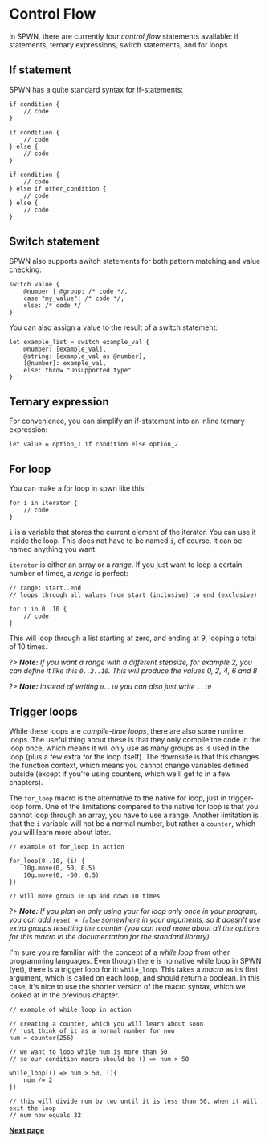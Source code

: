 # Control Flow

In SPWN, there are currently four _control flow_ statements available: if statements, ternary expressions, switch statements, and for loops

## If statement

SPWN has a quite standard syntax for if-statements:

```spwn
if condition {
    // code
}

if condition {
    // code
} else {
    // code
}

if condition {
    // code
} else if other_condition {
    // code
} else {
    // code
}
```

## Switch statement

SPWN also supports switch statements for both pattern matching and value checking:

```spwn
switch value {
    @number | @group: /* code */,
    case "my_value": /* code */,
    else: /* code */
}
```

You can also assign a value to the result of a switch statement:

```spwn
let example_list = switch example_val {
    @number: [example_val],
    @string: [example_val as @number],
    [@number]: example_val,
    else: throw "Unsupported type"
}
```

## Ternary expression

For convenience, you can simplify an if-statement into an inline ternary expression:

```spwn
let value = option_1 if condition else option_2
```

## For loop

You can make a for loop in spwn like this:

```spwn
for i in iterator {
    // code
}
```

`i` is a variable that stores the current element of the iterator. You can use it inside the loop. This does not have to be named `i`, of course, it can be named anything you want.

`iterator` is either an array or a _range_. If you just want to loop a certain number of times, a _range_ is perfect:

```spwn
// range: start..end
// loops through all values from start (inclusive) to end (exclusive)

for i in 0..10 {
    // code
}
```

This will loop through a list starting at zero, and ending at 9, looping a total of 10 times.

?> _**Note:** If you want a range with a different stepsize, for example 2, you can define it like this `0..2..10`. This will produce the values 0, 2, 4, 6 and 8_

?> _**Note:** Instead of writing `0..10` you can also just write `..10`_

## Trigger loops

While these loops are _compile-time loops_, there are also some runtime loops. The useful thing about these is that they only compile the code in the loop once, which means it will only use as many groups as is used in the loop (plus a few extra for the loop itself). The downside is that this changes the function context, which means you cannot change variables defined outside (except if you're using counters, which we'll get to in a few chapters).

The `for_loop` macro is the alternative to the native for loop, just in trigger-loop form. One of the limitations compared to the native for loop is that you cannot loop through an array, you have to use a range. Another limitation is that the `i` variable will not be a normal number, but rather a `counter`, which you will learn more about later.

```spwn
// example of for_loop in action

for_loop(0..10, (i) {
    10g.move(0, 50, 0.5)
    10g.move(0, -50, 0.5)
})

// will move group 10 up and down 10 times
```

?> _**Note:** If you plan on only using your for loop only once in your program, you can add `reset = false` somewhere in your arguments, so it doesn't use extra groups resetting the counter (you can read more about all the options for this macro in the documentation for the standard library)_

I'm sure you're familiar with the concept of a _while loop_ from other programming languages. Even though there is no native while loop in SPWN (yet), there is a trigger loop for it: `while_loop`. This takes a _macro_ as its first argument, which is called on each loop, and should return a boolean. In this case, it's nice to use the shorter version of the macro syntax, which we looked at in the previous chapter.

```spwn
// example of while_loop in action

// creating a counter, which you will learn about soon
// just think of it as a normal number for now
num = counter(256)

// we want to loop while num is more than 50,
// so our condition macro should be () => num > 50

while_loop(() => num > 50, (){
    num /= 2
})

// this will divide num by two until it is less than 50, when it will exit the loop
// num now equals 32
```

[**Next page**](triggerlanguage/5counter.md)
